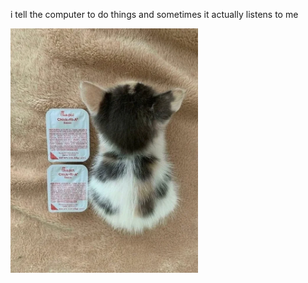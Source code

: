 i tell the computer to do things and sometimes it actually listens to me
<!--START_SECTION:update_image-->
<img src=https://raw.githubusercontent.com/sneakykestrel/sneakykestrel/main/.github/images/2-sauce-long.png height="" width="300" align=left alt=kitty />
<!--END_SECTION:update_image-->

